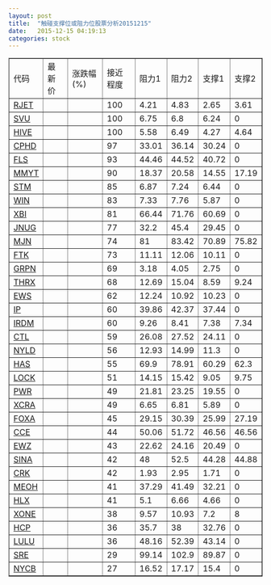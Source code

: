 ```yaml
---
layout: post
title:  "触碰支撑位或阻力位股票分析20151215"
date:   2015-12-15 04:19:13
categories: stock
---
```

<script type="text/javascript">
var stockList = []
stockList.push('gb_rjet');
stockList.push('gb_svu');
stockList.push('gb_hive');
stockList.push('gb_cphd');
stockList.push('gb_fls');
stockList.push('gb_mmyt');
stockList.push('gb_stm');
stockList.push('gb_win');
stockList.push('gb_xbi');
stockList.push('gb_jnug');
stockList.push('gb_mjn');
stockList.push('gb_ftk');
stockList.push('gb_grpn');
stockList.push('gb_thrx');
stockList.push('gb_ews');
stockList.push('gb_ip');
stockList.push('gb_irdm');
stockList.push('gb_ctl');
stockList.push('gb_nyld');
stockList.push('gb_has');
stockList.push('gb_lock');
stockList.push('gb_pwr');
stockList.push('gb_xcra');
stockList.push('gb_foxa');
stockList.push('gb_cce');
stockList.push('gb_ewz');
stockList.push('gb_sina');
stockList.push('gb_crk');
stockList.push('gb_meoh');
stockList.push('gb_hlx');
stockList.push('gb_xone');
stockList.push('gb_hcp');
stockList.push('gb_lulu');
stockList.push('gb_sre');
stockList.push('gb_nycb');
</script>
<table border="1">
 <tr>
 <td>代码</td>
 <td>最新价</td>
 <td>涨跌幅(%)</td>
 <td>接近程度</td>
 <td>阻力1</td>
 <td>阻力2</td>
 <td>支撑1</td>
 <td>支撑2</td>
</tr>
  <tr id="rjet" class="red">
  <td><a href="http://stock.finance.sina.com.cn/usstock/quotes/RJET.html" target="_blank">RJET</a></td><td></td><td></td><td>100</td><td>4.21</td><td>4.83</td><td>2.65</td><td>3.61</td></tr>
  <tr id="svu" class="green">
  <td><a href="http://stock.finance.sina.com.cn/usstock/quotes/SVU.html" target="_blank">SVU</a></td><td></td><td></td><td>100</td><td>6.75</td><td>6.8</td><td>6.24</td><td>0</td></tr>
  <tr id="hive" class="red">
  <td><a href="http://stock.finance.sina.com.cn/usstock/quotes/HIVE.html" target="_blank">HIVE</a></td><td></td><td></td><td>100</td><td>5.58</td><td>6.49</td><td>4.27</td><td>4.64</td></tr>
  <tr id="cphd" class="green">
  <td><a href="http://stock.finance.sina.com.cn/usstock/quotes/CPHD.html" target="_blank">CPHD</a></td><td></td><td></td><td>97</td><td>33.01</td><td>36.14</td><td>30.24</td><td>0</td></tr>
  <tr id="fls" class="green">
  <td><a href="http://stock.finance.sina.com.cn/usstock/quotes/FLS.html" target="_blank">FLS</a></td><td></td><td></td><td>93</td><td>44.46</td><td>44.52</td><td>40.72</td><td>0</td></tr>
  <tr id="mmyt" class="red">
  <td><a href="http://stock.finance.sina.com.cn/usstock/quotes/MMYT.html" target="_blank">MMYT</a></td><td></td><td></td><td>90</td><td>18.37</td><td>20.58</td><td>14.55</td><td>17.19</td></tr>
  <tr id="stm" class="green">
  <td><a href="http://stock.finance.sina.com.cn/usstock/quotes/STM.html" target="_blank">STM</a></td><td></td><td></td><td>85</td><td>6.87</td><td>7.24</td><td>6.44</td><td>0</td></tr>
  <tr id="win" class="green">
  <td><a href="http://stock.finance.sina.com.cn/usstock/quotes/WIN.html" target="_blank">WIN</a></td><td></td><td></td><td>83</td><td>7.33</td><td>7.76</td><td>5.87</td><td>0</td></tr>
  <tr id="xbi" class="red">
  <td><a href="http://stock.finance.sina.com.cn/usstock/quotes/XBI.html" target="_blank">XBI</a></td><td></td><td></td><td>81</td><td>66.44</td><td>71.76</td><td>60.69</td><td>0</td></tr>
  <tr id="jnug" class="green">
  <td><a href="http://stock.finance.sina.com.cn/usstock/quotes/JNUG.html" target="_blank">JNUG</a></td><td></td><td></td><td>77</td><td>32.2</td><td>45.4</td><td>29.45</td><td>0</td></tr>
  <tr id="mjn" class="green">
  <td><a href="http://stock.finance.sina.com.cn/usstock/quotes/MJN.html" target="_blank">MJN</a></td><td></td><td></td><td>74</td><td>81</td><td>83.42</td><td>70.89</td><td>75.82</td></tr>
  <tr id="ftk" class="red">
  <td><a href="http://stock.finance.sina.com.cn/usstock/quotes/FTK.html" target="_blank">FTK</a></td><td></td><td></td><td>73</td><td>11.11</td><td>12.06</td><td>10.11</td><td>0</td></tr>
  <tr id="grpn" class="red">
  <td><a href="http://stock.finance.sina.com.cn/usstock/quotes/GRPN.html" target="_blank">GRPN</a></td><td></td><td></td><td>69</td><td>3.18</td><td>4.05</td><td>2.75</td><td>0</td></tr>
  <tr id="thrx" class="green">
  <td><a href="http://stock.finance.sina.com.cn/usstock/quotes/THRX.html" target="_blank">THRX</a></td><td></td><td></td><td>68</td><td>12.69</td><td>15.04</td><td>8.59</td><td>9.24</td></tr>
  <tr id="ews" class="green">
  <td><a href="http://stock.finance.sina.com.cn/usstock/quotes/EWS.html" target="_blank">EWS</a></td><td></td><td></td><td>62</td><td>12.24</td><td>10.92</td><td>10.23</td><td>0</td></tr>
  <tr id="ip" class="green">
  <td><a href="http://stock.finance.sina.com.cn/usstock/quotes/IP.html" target="_blank">IP</a></td><td></td><td></td><td>60</td><td>39.86</td><td>42.37</td><td>37.44</td><td>0</td></tr>
  <tr id="irdm" class="green">
  <td><a href="http://stock.finance.sina.com.cn/usstock/quotes/IRDM.html" target="_blank">IRDM</a></td><td></td><td></td><td>60</td><td>9.26</td><td>8.41</td><td>7.38</td><td>7.34</td></tr>
  <tr id="ctl" class="green">
  <td><a href="http://stock.finance.sina.com.cn/usstock/quotes/CTL.html" target="_blank">CTL</a></td><td></td><td></td><td>59</td><td>26.08</td><td>27.52</td><td>24.11</td><td>0</td></tr>
  <tr id="nyld" class="green">
  <td><a href="http://stock.finance.sina.com.cn/usstock/quotes/NYLD.html" target="_blank">NYLD</a></td><td></td><td></td><td>56</td><td>12.93</td><td>14.99</td><td>11.3</td><td>0</td></tr>
  <tr id="has" class="red">
  <td><a href="http://stock.finance.sina.com.cn/usstock/quotes/HAS.html" target="_blank">HAS</a></td><td></td><td></td><td>55</td><td>69.9</td><td>78.91</td><td>60.29</td><td>62.3</td></tr>
  <tr id="lock" class="red">
  <td><a href="http://stock.finance.sina.com.cn/usstock/quotes/LOCK.html" target="_blank">LOCK</a></td><td></td><td></td><td>51</td><td>14.15</td><td>15.42</td><td>9.05</td><td>9.75</td></tr>
  <tr id="pwr" class="green">
  <td><a href="http://stock.finance.sina.com.cn/usstock/quotes/PWR.html" target="_blank">PWR</a></td><td></td><td></td><td>49</td><td>21.81</td><td>23.25</td><td>19.55</td><td>0</td></tr>
  <tr id="xcra" class="green">
  <td><a href="http://stock.finance.sina.com.cn/usstock/quotes/XCRA.html" target="_blank">XCRA</a></td><td></td><td></td><td>49</td><td>6.65</td><td>6.81</td><td>5.89</td><td>0</td></tr>
  <tr id="foxa" class="green">
  <td><a href="http://stock.finance.sina.com.cn/usstock/quotes/FOXA.html" target="_blank">FOXA</a></td><td></td><td></td><td>45</td><td>29.15</td><td>30.39</td><td>25.99</td><td>27.19</td></tr>
  <tr id="cce" class="red">
  <td><a href="http://stock.finance.sina.com.cn/usstock/quotes/CCE.html" target="_blank">CCE</a></td><td></td><td></td><td>44</td><td>50.06</td><td>51.72</td><td>46.56</td><td>46.56</td></tr>
  <tr id="ewz" class="red">
  <td><a href="http://stock.finance.sina.com.cn/usstock/quotes/EWZ.html" target="_blank">EWZ</a></td><td></td><td></td><td>43</td><td>22.62</td><td>24.16</td><td>20.49</td><td>0</td></tr>
  <tr id="sina" class="red">
  <td><a href="http://stock.finance.sina.com.cn/usstock/quotes/SINA.html" target="_blank">SINA</a></td><td></td><td></td><td>42</td><td>48</td><td>52.5</td><td>44.28</td><td>44.88</td></tr>
  <tr id="crk" class="green">
  <td><a href="http://stock.finance.sina.com.cn/usstock/quotes/CRK.html" target="_blank">CRK</a></td><td></td><td></td><td>42</td><td>1.93</td><td>2.95</td><td>1.71</td><td>0</td></tr>
  <tr id="meoh" class="green">
  <td><a href="http://stock.finance.sina.com.cn/usstock/quotes/MEOH.html" target="_blank">MEOH</a></td><td></td><td></td><td>41</td><td>37.29</td><td>41.49</td><td>32.21</td><td>0</td></tr>
  <tr id="hlx" class="red">
  <td><a href="http://stock.finance.sina.com.cn/usstock/quotes/HLX.html" target="_blank">HLX</a></td><td></td><td></td><td>41</td><td>5.1</td><td>6.66</td><td>4.66</td><td>0</td></tr>
  <tr id="xone" class="red">
  <td><a href="http://stock.finance.sina.com.cn/usstock/quotes/XONE.html" target="_blank">XONE</a></td><td></td><td></td><td>38</td><td>9.57</td><td>10.93</td><td>7.2</td><td>8</td></tr>
  <tr id="hcp" class="green">
  <td><a href="http://stock.finance.sina.com.cn/usstock/quotes/HCP.html" target="_blank">HCP</a></td><td></td><td></td><td>36</td><td>35.7</td><td>38</td><td>32.76</td><td>0</td></tr>
  <tr id="lulu" class="red">
  <td><a href="http://stock.finance.sina.com.cn/usstock/quotes/LULU.html" target="_blank">LULU</a></td><td></td><td></td><td>36</td><td>48.16</td><td>52.39</td><td>43.14</td><td>0</td></tr>
  <tr id="sre" class="green">
  <td><a href="http://stock.finance.sina.com.cn/usstock/quotes/SRE.html" target="_blank">SRE</a></td><td></td><td></td><td>29</td><td>99.14</td><td>102.9</td><td>89.87</td><td>0</td></tr>
  <tr id="nycb" class="red">
  <td><a href="http://stock.finance.sina.com.cn/usstock/quotes/NYCB.html" target="_blank">NYCB</a></td><td></td><td></td><td>27</td><td>16.52</td><td>17.17</td><td>15.4</td><td>0</td></tr>
</table>

